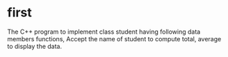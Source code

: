 # first
The C++ program to implement class student having following data members functions, Accept the name of student to compute total, average to display the data.
